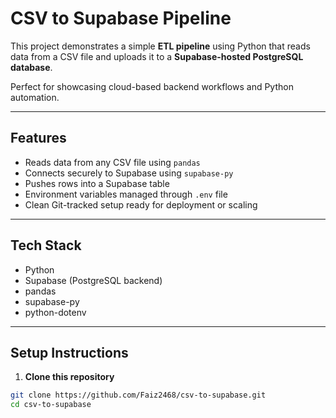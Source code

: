 # CSV to Supabase Pipeline

This project demonstrates a simple **ETL pipeline** using Python that reads data from a CSV file and uploads it to a **Supabase-hosted PostgreSQL database**.

Perfect for showcasing cloud-based backend workflows and Python automation.

---

## Features

- Reads data from any CSV file using `pandas`
- Connects securely to Supabase using `supabase-py`
- Pushes rows into a Supabase table
- Environment variables managed through `.env` file
- Clean Git-tracked setup ready for deployment or scaling

---

## Tech Stack

- Python
- Supabase (PostgreSQL backend)
- pandas
- supabase-py
- python-dotenv

---

## Setup Instructions

1. **Clone this repository**

```bash
git clone https://github.com/Faiz2468/csv-to-supabase.git
cd csv-to-supabase